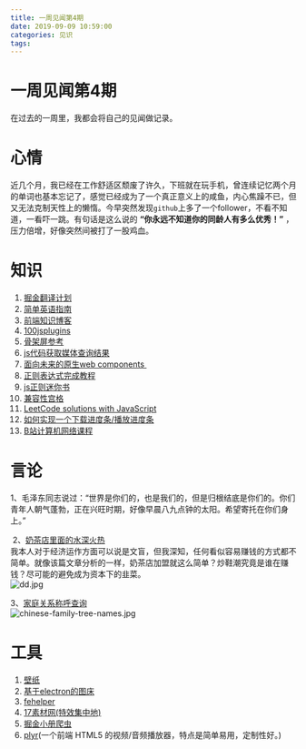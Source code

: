 ```yaml
---
title: 一周见闻第4期
date: 2019-09-09 10:59:00
categories: 见识
tags:
---
```



# 一周见闻第4期
在过去的一周里，我都会将自己的见闻做记录。
<!-- more -->

# 心情
近几个月，我已经在工作舒适区颓废了许久，下班就在玩手机，曾连续记忆两个月的单词也基本忘记了，感觉已经成为了一个真正意义上的咸鱼，内心焦躁不已，但又无法克制天性上的懒惰。今早突然发现`github`上多了一个follower，不看不知道，一看吓一跳。有句话是这么说的 **“你永远不知道你的同龄人有多么优秀！”** ，压力倍增，好像突然间被打了一股鸡血。


# 知识
1. [掘金翻译计划](https://github.com/xitu/gold-miner)
2. [简单英语指南](https://www.plainlanguage.gov/guidelines/words/use-simple-words-phrases/)
3. [前端知识博客](https://github.com/MuYunyun/blog)
4. [100jsplugins](https://github.com/zhw2590582/100plugins)
5. [骨架屏参考](https://segmentfault.com/a/1190000019945756)
6. [js代码获取媒体查询结果](https://developer.mozilla.org/zh-CN/docs/Web/Guide/CSS/Testing_media_queries#Creating_a_media_query_list)
7. [面向未来的原生web components ](https://github.com/XboxYan/xy-ui)
8. [正则表达式完成教程](https://juejin.im/post/5965943ff265da6c30653879)
9. [js正则迷你书](https://github.com/qdlaoyao/js-regex-mini-book)
10. [兼容性宫格](https://segmentfault.com/a/1190000020216215#articleHeader0)
11. [LeetCode solutions with JavaScript](https://github.com/lessfish/leetcode)
12. [如何实现一个下载进度条/播放进度条](https://juejin.im/post/5cfcd4c5f265da1bb13f246e)
13. [B站计算机网络课程](https://www.bilibili.com/video/av23124815)

# 言论
1、毛泽东同志说过：“世界是你们的，也是我们的，但是归根结底是你们的。你们青年人朝气蓬勃，正在兴旺时期，好像早晨八九点钟的太阳。希望寄托在你们身上。”

 2、[奶茶店里面的水深火热](https://36kr.com/p/5243386)     
我本人对于经济运作方面可以说是文盲，但我深知，任何看似容易赚钱的方式都不简单。就像该篇文章分析的一样，奶茶店加盟就这么简单？炒鞋潮究竟是谁在赚钱？尽可能的避免成为资本下的韭菜。  
![dd.jpg](http://source.strugglexiang.xyz/dd.jpg)

3、[家庭关系称呼查询](https://justyy.com/archives/3418)   
![chinese-family-tree-names.jpg](http://source.strugglexiang.xyz/chinese-family-tree-names.jpg)

# 工具
1. [壁纸](http://www.obzhi.com)
2. [基于electron的图床](https://github.com/Molunerfinn/PicGo)
3. [fehelper](https://github.com/zxlie/FeHelper)
4. [17素材网(特效集中地)](https://www.17sucai.com/)
5. [掘金小册爬虫](https://github.com/oliyg/juejinxiaoce)
6. [plyr](https://github.com/sampotts/plyr)(一个前端 HTML5 的视频/音频播放器，特点是简单易用，定制性好。)



